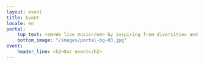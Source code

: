 ```yaml
---
layout: event
title: Event
locale: en
portal:
    top_text: <em>We live music</em> by inspiring from diversities and possibilities, in a way that makes it unique.
    bottom_image: "/images/portal-bg-03.jpg"
event:
    header_line: <h2>Our event</h2>
---
```

